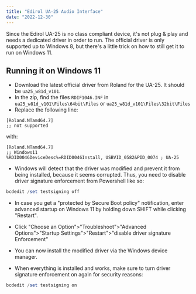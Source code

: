 ```yaml
---
title: "Edirol UA-25 Audio Interface"
date: "2022-12-30"
---
```


Since the Edirol UA-25 is no class compliant device, it's not plug & play and needs a dedicated driver in order to run. The official driver is only supported up to Windows 8, but there's a little trick on how to still get it to run on Windows 11.

## Running it on Windows 11

* Download the latest official driver from Roland for the UA-25. It should be `ua25_w81d_v101`.
* In the zip, find the files `RDIF1046.INF` in `ua25_w81d_v101\Files\64bit\Files` or `ua25_w81d_v101\Files\32bit\Files`
* Replace the following line:
```
[Roland.NTamd64.7]
;; not supported
```

with:
```
[Roland.NTamd64.7]
;; Windows11
%RDID0046DeviceDesc%=RDID0046Install, USBVID_0582&PID_0074 ; UA-25
```

* Windows will detect that the driver was modified and prevent it from being installed, because it seems corrupted. Thus, you need to disable driver signature enforcement from Powershell like so:

```powershell
bcdedit /set testsigning off
```

* In case you get a "protected by Secure Boot policy" notification, enter advanced startup on Windows 11 by holding down SHIFT while clicking "Restart".
* Click "Choose an Option">"Troubleshoot">"Advanced Options">"Startup Settings">"Restart">"disable driver signature Enforcement"

* You can now install the modified driver via the Windows device manager.

* When everything is installed and works, make sure to turn driver signature enforcement on again for security reasons:
```powershell
bcdedit /set testsigning on
```
